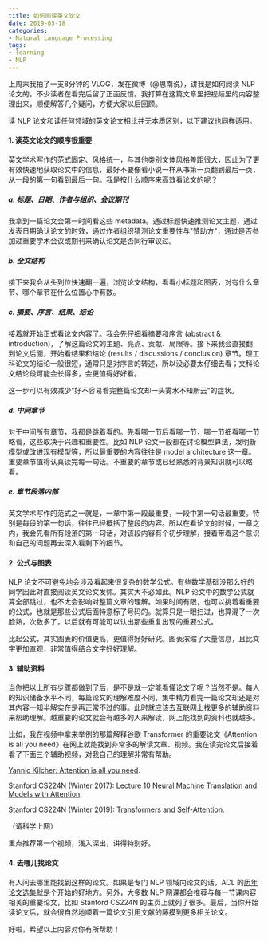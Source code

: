 ```yaml
---
title: 如何阅读英文论文
date: 2019-05-18
categories: 
- Natural Language Processing
tags: 
- learning
- NLP
---
```




上周末我拍了一支8分钟的 VLOG，发在微博（@思南说），讲我是如何阅读 NLP 论文的。不少读者在看完后留了正面反馈。我打算在这篇文章里把视频里的内容整理出来，顺便解答几个疑问，方便大家以后回顾。



读 NLP 论文和读任何领域的英文论文相比并无本质区别，以下建议也同样适用。

#### 1. 读英文论文的顺序很重要

英文学术写作的范式固定、风格统一，与其他类别文体风格差距很大，因此为了更有效快速地获取论文中的信息，最好不要像看小说一样从书第一页翻到最后一页，从一段的第一句看到最后一句。我是按什么顺序来高效看论文的呢？

##### a. 标题、日期、作者与组织、会议期刊

我拿到一篇论文会第一时间看这些 metadata。通过标题快速推测论文主题，通过发表日期确认论文的时效，通过作者组织猜测论文重要性与"赞助方"，通过是否参加过重要学术会议或期刊来确认论文是否同行审议过。

##### b. 全文结构

接下来我会从头到位快速翻一遍，浏览论文结构，看看小标题和图表，对有什么章节、哪个章节在什么位置心中有数。

##### c. 摘要、序言、结果、结论

接着就开始正式看论文内容了。我会先仔细看摘要和序言 (abstract & introduction)，了解这篇论文的主题、亮点、贡献、局限等。接下来我会直接翻到论文后面，开始看结果和结论 (results / discussions / conclusion) 章节。理工科论文的结论一般很短，通常只是对序言的转述，所以没必要太仔细去看；文科论文结论段可能会长得多，会更值得好好看。

这一步可以有效减少"好不容易看完整篇论文却一头雾水不知所云"的症状。

##### d. 中间章节

对于中间所有章节，我都是跳着看的。先看哪一节后看哪一节，哪一节细看哪一节略看，这些取决于兴趣和重要性。比如 NLP 论文一般都在讨论模型算法，发明新模型或改进现有模型等，所以最重要的内容往往是 model architecture 这一章。重要章节值得认真读完每一句话。不重要的章节或已经熟悉的背景知识就可以略看。

##### e. 章节段落内部

英文学术写作的范式之一就是，一章中第一段最重要，一段中第一句话最重要。特别是每段的第一句话，往往已经概括了整段的内容。所以在看论文的时候，一章之内，我会先看所有段落的第一句话，对该段内容有个初步理解，接着带着这个意识和自己的问题再去深入看剩下的细节。

#### 2. 公式与图表

NLP 论文不可避免地会涉及看起来很复杂的数学公式。有些数学基础没那么好的同学因此对直接阅读英文论文发怵。其实大不必如此。NLP 论文中的数学公式就算全部跳过，也不太会影响对整篇文章的理解。如果时间有限，也可以挑着看重要的公式，也就是那些公式后面特意标了号码的。就算只是一眼扫过，也算混了一次脸熟，次数多了，以后就有可能可以认出那些重复出现的重要公式。

比起公式，其实图表的价值更高，更值得好好研究。图表浓缩了大量信息，且比文字更加直观，非常值得结合文字好好理解。

#### 3. 辅助资料

当你把以上所有步骤都做到了后，是不是就一定能看懂论文了呢？当然不是。每人的知识储备水平不同，每篇论文的理解难度不同，集中精力看完一篇论文却还是对其内容一知半解实在是再正常不过的事。此时就应该去互联网上找更多的辅助资料来帮助理解。越重要的论文就会有越多的人来解读，网上能找到的资料也就越多。

比如，我在视频中拿来举例的那篇解释谷歌 Transformer 的重要论文《Attention is all you need》在网上就能找到非常多的解读文章、视频。我在读完论文后接着看了下面三个辅助视频，对我自己的理解非常有帮助。

[Yannic Kilcher: Attention is all you need](https://youtu.be/iDulhoQ2pro). 

Stanford CS224N (Winter 2017): [Lecture 10 Neural Machine Translation and Models with Attention](https://youtu.be/IxQtK2SjWWM). 

Stanford CS224N (Winter 2019): [Transformers and Self-Attention](https://youtu.be/5vcj8kSwBCY).

（请科学上网）

重点推荐第一个视频，浅入深出，讲得特别好。

#### 4. 去哪儿找论文

有人问去哪里能找到这样的论文。如果是专门 NLP 领域内论文的话，ACL 的[历年论文选集](https://aclweb.org/anthology)就是个开始的好地方。另外，大多数 NLP 网课都会推荐与每一节课内容相关的重要论文，比如 Stanford CS224N 的主页上就列了很多。最后，当你开始读论文后，就会很自然地顺着一篇论文引用文献的藤摸到更多相关论文。



好啦，希望以上内容对你有所帮助！

